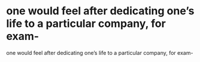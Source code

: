 # one would feel after dedicating one’s life to a particular company, for exam-

one would feel after dedicating one’s life to a particular company, for exam-